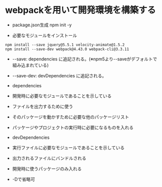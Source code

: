 # webpackを用いて開発環境を構築する 
 
- package.json生成
npm init -y 
 
- 必要なモジュールをインストール
```
npm install --save jquery@5.5.1 velocity-animate@1.5.2 
npm install --save-dev webpack@4.43.0 webpack-cli@3.3.11
```

- --save: dependencies に追記される。(※npm5より--saveがデフォルトで組み込まれている)
- --save-dev: devDependencies に追記される。
 
 
- dependencies
 - 開発時に必要なモジュールであることを示している
 - ファイルを出力するために使う
 - そのパッケージを動かすために必要な他のパッケージリスト 
 - パッケージやプロジェクトの実行時に必要になるものを入れる 
  
  
- devDependencies
 - 実行ファイルに必要なモジュールであることを示している
 - 出力されるファイルにバンドルされる
 - 開発時に使うパッケージのみ入れる
 - -Dで省略可

